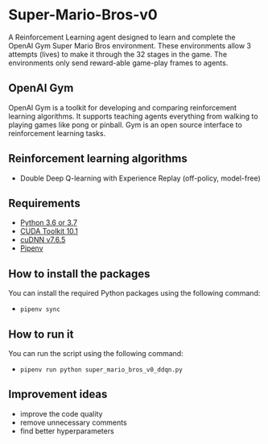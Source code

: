 # Super-Mario-Bros-v0
A Reinforcement Learning agent designed to learn and complete the OpenAI Gym Super Mario Bros environment. These environments allow 3 attempts (lives) to make it through the 32 stages in the game. The environments only send reward-able game-play frames to agents.

## OpenAI Gym
OpenAI Gym is a toolkit for developing and comparing reinforcement learning algorithms. It supports teaching agents everything from walking to playing games like pong or pinball. Gym is an open source interface to reinforcement learning tasks.

## Reinforcement learning algorithms
- Double Deep Q-learning with Experience Replay (off-policy, model-free)

## Requirements
- [Python 3.6 or 3.7](https://www.python.org/downloads/release/python-360/)
- [CUDA Toolkit 10.1](https://developer.nvidia.com/cuda-10.1-download-archive-base)
- [cuDNN v7.6.5](https://developer.nvidia.com/cuda-10.1-download-archive-base)
- [Pipenv](https://pypi.org/project/pipenv/)

## How to install the packages
You can install the required Python packages using the following command:
- `pipenv sync`

## How to run it
You can run the script using the following command: 
- `pipenv run python super_mario_bros_v0_ddqn.py`

## Improvement ideas
- improve the code quality
- remove unnecessary comments
- find better hyperparameters